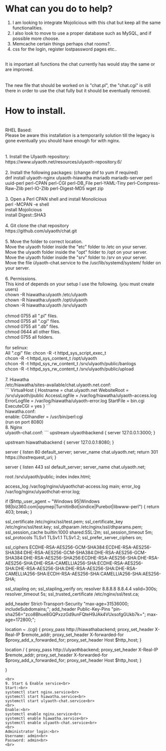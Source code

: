 # What can you do to help?<br>
1. I am looking to integrate Mojolicious with this chat but keep all the same functionalities.<br>
2. I also look to move to use a proper database such as MySQL, and if possible more choose.<br>
3. Memcache certain things perhaps chat rooms?.<br>
4. css for the login, register lostpassword pages etc..<br>
<br>
It is important all functions the chat currently has would stay the same or are improved.<br>
<br>
<br>
The new file that should be worked on is "chat.pl", the "chat.cgi" is still there in order to use the chat fully but it should be eventually removed.

# How to install.<br>
<br>
RHEL Based:<br>
Please be aware this installation is a temporarily solution till the legacy is gone eventually you should have enough for with nginx.<br>
<br>
<br>
1. Install the Ulyaoth repository:<br>
https://www.ulyaoth.net/resources/ulyaoth-repository.6/<br>
<br>
2. Install the following packages: (change dnf to yum if required)<br>
dnf install ulyaoth-nginx ulyaoth-hiawatha mariadb mariadb-server perl uuid-perl perl-CPAN perl-CGI perl-DB_File perl-YAML-Tiny perl-Compress-Raw-Zlib perl-IO-Zlib perl-Digest-MD5 wget zip<br>
<br>
3. Open a Perl CPAN shell and install Monolicious<br>
 perl -MCPAN -e shell<br>
 install Mojolicious<br>
 install Digest::SHA3<br>
<br>
4. Git clone the chat repository<br>
https://github.com/ulyaoth/chat.git<br>
<br>
5. Move the folder to correct location.<br>
Move the ulyaoth folder inside the "etc" folder to /etc on your server.<br>
Move the ulyaoth folder inside the "opt" folder to /opt on your server.<br>
Move the ulyaoth folder inside the "srv" folder to /srv on your server.<br>
Move the file ülyaoth-chat.service to the /usr/lib/systemd/system/ folder on your server.<br>
<br>
6. Permissions.<br>
This kind of depends on your setup I use the following. (you must create users)<br>
chown -R hiawatha:ulyaoth /etc/ulyaoth<br>
chown -R hiawatha:ulyaoth /opt/ulyaoth<br>
chown -R hiawatha:ulyaoth /srv/ulyaoth<br>
<br>
chmod 0755 all ".pl" files.<br>
chmod 0755 all ".cgi" files.<br>
chmod 0755 all ".db" files.<br>
chmod 0644 all other files.<br>
chmod 0755 all folders.<br>
<br>
for selinux:<br>
All ".cgi" file: chcon -R -t httpd_sys_script_exec_t<br>
chcon -R -t httpd_sys_content_t /opt/ulyaoth<br>
chcon -R -t httpd_sys_rw_content_t /srv/ulyaoth/public/banlogs<br>
chcon -R -t httpd_sys_rw_content_t /srv/ulyaoth/public/upload<br>
<br>
7. Hiawatha<br>
/etc/hiawatha/sites-available/chat.ulyaoth.net.conf:<br>
```
VirtualHost {
  Hostname = chat.ulyaoth.net
  WebsiteRoot = /srv/ulyaoth/public
  AccessLogfile = /var/log/hiawatha/ulyaoth-access.log
  ErrorLogfile = /var/log/hiawatha/ulyaoth-error.log
  StartFile = bin.cgi
  ExecuteCGI = yes
}
```
<br>
hiawatha.conf:<br>
enable: CGIhandler = /usr/bin/perl:cgi<br>
(run on port 8080)
<br>
8. Nginx<br>
ulyaoth-chat.conf:
```
upstream ulyaothbackend {
  server 127.0.0.1:3000;
}

upstream hiawathabackend {
  server 127.0.0.1:8080;
}

server {
  listen 80 default_server;
  server_name  chat.ulyaoth.net;
  return 301 https://$host$request_uri;
}

server {
  listen       443 ssl default_server;
  server_name  chat.ulyaoth.net;

  root         /srv/ulyaoth/public;
  index        index.html;

  access_log  /var/log/nginx/ulyaothchat-access.log main;
  error_log   /var/log/nginx/ulyaothchat-error.log;


if ($http_user_agent ~ "Windows 95|Windows 98|biz360.com|xpymep|TurnitinBot|sindice|Purebot|libwww-perl")  {
  return 403;
  break;
}

  ssl_certificate             /etc/nginx/ssl/test.pem;
  ssl_certificate_key         /etc/nginx/ssl/test.key;
  ssl_dhparam                 /etc/nginx/ssl/dhparams.pem;
  ssl_session_cache           builtin:1000  shared:SSL:2m;
  ssl_session_timeout         5m;
  ssl_protocols               TLSv1 TLSv1.1 TLSv1.2;
  ssl_prefer_server_ciphers   on;

  ssl_ciphers  ECDHE-RSA-AES256-GCM-SHA384:ECDHE-RSA-AES256-SHA384:DHE-RSA-AES256-GCM-SHA384:DHE-RSA-AES256-GCM-SHA384:DHE-RSA-AES256-SHA256:ECDHE-RSA-AES256-SHA:DHE-RSA-AES256-SHA:DHE-RSA-CAMELLIA256-SHA:ECDHE-RSA-AES256-SHA:DHE-RSA-AES256-SHA:DHE-RSA-AES256-SHA:DHE-RSA-CAMELLIA256-SHA:ECDH-RSA-AES256-SHA:CAMELLIA256-SHA:AES256-SHA;

  ssl_stapling on;
  ssl_stapling_verify on;
  resolver 8.8.8.8 8.8.4.4 valid=300s;
  resolver_timeout 5s;
  ssl_trusted_certificate /etc/nginx/ssl/test.ca;

  add_header Strict-Transport-Security "max-age=31536000; includeSubdomains;";
  add_header Public-Key-Pins "pin-sha256=\"zco8Bhue8GQPxzzGd9unFQteH9JAk4VUxsofgGUkb7k=\"; max-age=172800;";

location ~ \.(cgi) {
  proxy_pass http://hiawathabackend;
  proxy_set_header X-Real-IP $remote_addr;
  proxy_set_header X-forwarded-for $proxy_add_x_forwarded_for;
  proxy_set_header Host $http_host;
}

location / {
  proxy_pass http://ulyaothbackend;
  proxy_set_header X-Real-IP $remote_addr;
  proxy_set_header X-forwarded-for $proxy_add_x_forwarded_for;
  proxy_set_header Host $http_host;
}

}
```
<br>
9. Start & Enable service<br>
Start:<br>
systemctl start nginx.service<br>
systemctl start hiawatha.service<br>
systemctl start ulyaoth-chat.service<br>
<br>
Enable:<br>
systemctl enable nginx.service<br>
systemctl enable hiawatha.service<br>
systemctl enable ulyaoth-chat.service<br>
<br>
Administrator login:<br>
Username: admin<br>
Password: admin<br>
<br>